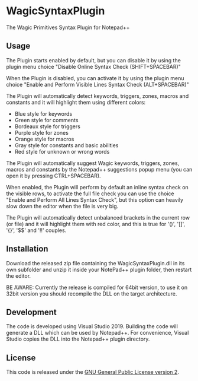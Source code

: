 # WagicSyntaxPlugin
The Wagic Primitives Syntax Plugin for Notepad++

## Usage
The Plugin starts enabled by default, but you can disable it by using the plugin menu choice "Disable Online Syntax Check (SHIFT+SPACEBAR)"

When the Plugin is disabled, you can activate it by using the plugin menu choice "Enable and Perform Visible Lines Syntax Check (ALT+SPACEBAR)"

The Plugin will automatically detect keywords, triggers, zones, macros and constants and it will highlight them using different colors:
- Blue style for keywords
- Green style for comments
- Bordeaux style for triggers
- Purple style for zones
- Orange style for macros
- Gray style for constants and basic abilities
- Red style for unknown or wrong words

The Plugin will automatically suggest Wagic keywords, triggers, zones, macros and constants by the Notepad++ suggestions popup menu (you can open it by pressing CTRL+SPACEBAR).

When enabled, the Plugin will perform by default an inline syntax check on the visible rows, to activate the full file check you can use the choice "Enable and Perform All Lines Syntax Check", but this option can heavily slow down the editor when the file is very big.

The Plugin will automatically detect unbalanced brackets in the current row (or file) and it will highlight them with red color, and this is true for '()', '[]', '{}', '$$' and '!!' couples.

## Installation
Download the released zip file containing the WagicSyntaxPlugin.dll in its own subfolder and unzip it inside your NotePad++ plugin folder, then restart the editor.

BE AWARE: Currently the release is compiled for 64bit version, to use it on 32bit version you should recompile the DLL on the target architecture.

## Development
The code is developed using Visual Studio 2019. Building the code will generate a DLL which can be used by Notepad++. For convenience, Visual Studio copies the DLL into the Notepad++ plugin directory.

## License
This code is released under the [GNU General Public License version 2](http://www.gnu.org/licenses/gpl-2.0.txt).
